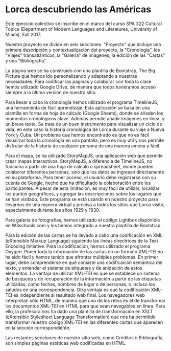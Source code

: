 # Lorca descubriendo las Américas

Este ejercicio colectivo se inscribe en el marco del curso SPA 322 Cultural Topics (Department of Modern Languages and Literatures, University of Miami), Fall 2017. 

Nuestro proyecto se divide en seis secciones. "Proyecto" que incluye una primera descripción y contextualización del proyecto, la "Cronología", los "Viajes" transatlánticos, la "Galería" de imágenes, la edición de las "Cartas" y una "Bibliografía".

La página web se ha construido con una plantilla de Bootstrap, The Big Picture que hemos ido personalizando y adaptando a nuestras necesidades. Para codificar las páginas y colaborar con toda la clase hemos utilizado Google Drive, de manera que todos tuviéramos acceso siempre a la última versión de nuestro sitio.

Para llevar a cabo la cronología hemos utilizado el programa TimelineJS, una herramienta de fácil aprendizaje. Esta aplicación se basa en una plantilla en forma de hoja de cálculo (Google Sheets), donde se añaden los momentos cronológicos clave. Además permite añadir imágenes en línea, y un breve texto. Se trata de un buen instrumento para visualizar un ciclo de vida, en este caso la historia cronológica de Lorca durante su viaje a Nueva York y Cuba. Un problema que hemos encontrado es que no es fácil visualizar toda la cronología en una pantalla, pero es muy útil y nos permite disfrutar de la historia de cualquier persona de una manera amena y fácil.

Para el mapa, se ha utilizado StoryMapJS, una aplicación web que permite crear mapas interactivos. StoryMapJS, a diferencia de TimelineJS, no funciona a partir de una hoja de cálculo o spreadsheet, donde pueden colaborar diferentes personas, sino que los datos se ingresan directamente en su plataforma. Para tener acceso, el usuario debe registrarse con su cuenta de Google, hecho que ha dificultado la colaboración entre los participantes. A pesar de esta limitación, es muy fácil de utilizar, localizar los puntos geográficos, y agregar las descripciones sobre los lugares que se han visitado. Este programa se está usando en nuestro proyecto para llevarnos de una manera virtual y precisa a todos los sitios que Lorca visitó, especialmente durante los años 1929 y 1930.

Para galería de fotografías, hemos utilizado el código Lightbox disponible en W3schools.com y los hemos integrado a nuestra plantilla de Bootstrap.

Para la edición de las cartas se ha llevado a cabo una codificación en XML (eXtensible Markup Language) siguiendo las líneas directrices de la Text Encoding Initiative. Para la codificación, hemos utilizado el programa Oxygen. Poner toda la información de las cartas en un formato XML-TEI no ha sido fácil y hemos tenido que afrontar múltiples problemas. En primer lugar, debe comprenderse en qué consiste una codificación semántica del texto, y entender el sistema de etiquetas y de anidación de estos elementos. La ventaja de utilizar XML-TEI es que se establece un sistema de búsqueda y de recuperación de la información a partir de las etiquetas utilizadas, como fechas, nombres de lugar o de personas, o incluso los saludos en una correspondencia. Otra ventaja es que la codificación XML-TEI es independiente al resultado web final. Los navegadores web interpretan sólo HTML, de manera que uno de los retos es el de transformar los documentos XML-TEI en HTML para que sean navegables en línea. Para ello, la profesora nos ha dado una plantilla de transformación en XSLT (eXtensible Stylesheet Language Transformation) que nos ha permitido transformar nuestro código XML-TEI en las diferentes cartas que aparecen en la sección correspondiente.

Las restantes secciones de nuestro sitio web, como Créditos o Bibliografía, son simples páginas estáticas web codificadas en HTML.